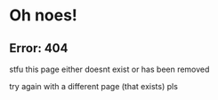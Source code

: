 # Oh noes!
## Error: 404
stfu this page either doesnt exist or has been removed

try again with a different page (that exists) pls
